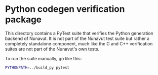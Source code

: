 # Python codegen verification package

This directory contains a PyTest suite that verifies the Python generation backend of Nunavut.
It is not part of the Nunavut test suite but rather a completely standalone component,
much like the C and C++ verification suites are not part of the Nunavut's own tests.

To run the suite manually, go like this:

```sh
PYTHONPATH=../build_py pytest
```
